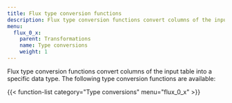```yaml
---
title: Flux type conversion functions
description: Flux type conversion functions convert columns of the input table into a specific data type.
menu:
  flux_0_x:
    parent: Transformations
    name: Type conversions
    weight: 1
---
```


Flux type conversion functions convert columns of the input table into a specific data type.
The following type conversion functions are available:

{{< function-list category="Type conversions" menu="flux_0_x" >}}
